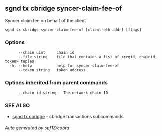 ## sgnd tx cbridge syncer-claim-fee-of

Syncer claim fee on behalf of the client

```
sgnd tx cbridge syncer-claim-fee-of [client-eth-addr] [flags]
```

### Options

```
      --chain uint     chain id
      --file string    file that contains a list of <reqid, chainid, token> tuples
  -h, --help           help for syncer-claim-fee-of
      --token string   token address
```

### Options inherited from parent commands

```
      --chain-id string   The network chain ID
```

### SEE ALSO

* [sgnd tx cbridge](sgnd_tx_cbridge.md)	 - cbridge transactions subcommands

###### Auto generated by spf13/cobra
